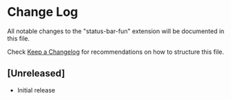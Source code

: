 # Change Log

All notable changes to the "status-bar-fun" extension will be documented in this file.

Check [Keep a Changelog](http://keepachangelog.com/) for recommendations on how to structure this file.

## [Unreleased]

- Initial release